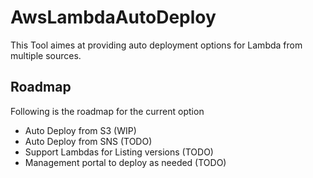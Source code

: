 # AwsLambdaAutoDeploy
This Tool aimes at providing auto deployment options for Lambda from multiple sources. 
## Roadmap
Following is the roadmap for the current option
* Auto Deploy from S3 (WIP)
* Auto Deploy from SNS (TODO)
* Support Lambdas for Listing versions (TODO)
* Management portal to deploy as needed (TODO)
